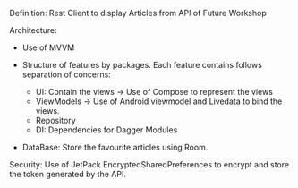 Definition: Rest Client to display Articles from API of Future Workshop

Architecture:
- Use of MVVM

- Structure of features by packages. Each feature contains follows separation of concerns:
  - UI: Contain the views -> Use of Compose to represent the views
  - ViewModels -> Use of Android viewmodel and Livedata to bind the views.
  - Repository
  - DI: Dependencies for Dagger Modules

- DataBase: Store the favourite articles using Room.

Security:
Use of JetPack EncryptedSharedPreferences to encrypt and store the token generated by the API.
